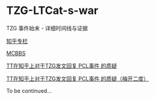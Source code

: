 # TZG-LTCat-s-war
TZG 事件始末 - 详细时间线与证据

[知乎专栏](https://zhuanlan.zhihu.com/p/139114864)

[MCBBS](https://www.mcbbs.net/thread-1042063-1-1.html)

[TT在知乎上对于TZG发文回复 PCL事件 的质疑](https://zhuanlan.zhihu.com/p/139523880)

[TT在知乎上对于TZG发文回复 PCL事件 的质疑（梅开二度）](https://zhuanlan.zhihu.com/p/139628626)

To be continued…
